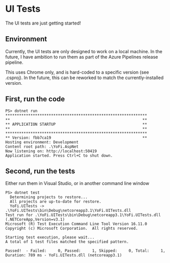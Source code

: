 # UI Tests

The UI tests are just getting started!

## Environment

Currently, the UI tests are only designed to work on a local machine. In the future, I have
ambition to run them as part of the Azure Pipelines release pipeline.

This uses Chrome only, and is hard-coded to a specific version (see .csproj). In the future,
this can be reworked to match the currently-installed version.

## First, run the code

```
PS> dotnet run
**************************************************************
**                                                          **
** APPLICATION STARTUP                                      **
**                                                          **
**************************************************************
** Version: fbb7ca19                                        **
Hosting environment: Development
Content root path: .\YoFi.AspNet
Now listening on: http://localhost:50419
Application started. Press Ctrl+C to shut down.
```

## Second, run the tests

Either run them in Visual Studio, or in another command line window

```
PS> dotnet test
  Determining projects to restore...
  All projects are up-to-date for restore.
  YoFi.UITests -> .\YoFi.UITests\bin\Debug\netcoreapp3.1\YoFi.UITests.dll
Test run for .\YoFi.UITests\bin\Debug\netcoreapp3.1\YoFi.UITests.dll (.NETCoreApp,Version=v3.1)
Microsoft (R) Test Execution Command Line Tool Version 16.11.0
Copyright (c) Microsoft Corporation.  All rights reserved.

Starting test execution, please wait...
A total of 1 test files matched the specified pattern.

Passed!  - Failed:     0, Passed:     1, Skipped:     0, Total:     1, Duration: 789 ms - YoFi.UITests.dll (netcoreapp3.1)
```